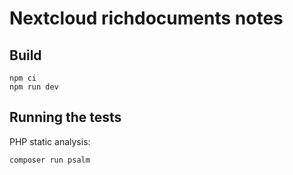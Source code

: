 # Nextcloud richdocuments notes

## Build

```
npm ci
npm run dev
```

## Running the tests

PHP static analysis:

```
composer run psalm
```
